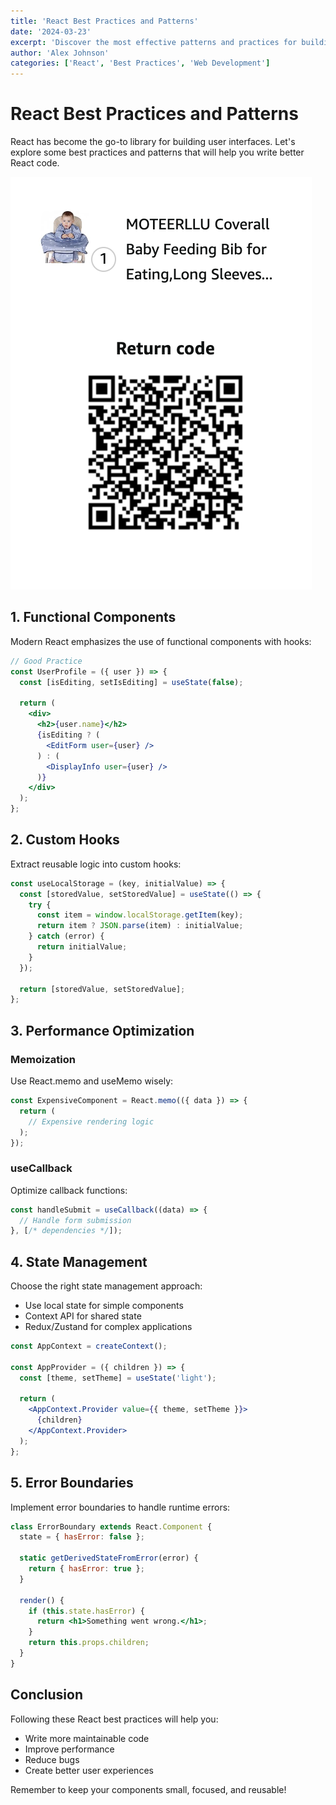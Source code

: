 ```yaml
---
title: 'React Best Practices and Patterns'
date: '2024-03-23'
excerpt: 'Discover the most effective patterns and practices for building React applications'
author: 'Alex Johnson'
categories: ['React', 'Best Practices', 'Web Development']
---
```


# React Best Practices and Patterns

React has become the go-to library for building user interfaces. Let's explore some best practices and patterns that will help you write better React code.

![React Component Hierarchy](/images/react-component-hierarchy.png)

## 1. Functional Components

Modern React emphasizes the use of functional components with hooks:

```jsx
// Good Practice
const UserProfile = ({ user }) => {
  const [isEditing, setIsEditing] = useState(false);

  return (
    <div>
      <h2>{user.name}</h2>
      {isEditing ? (
        <EditForm user={user} />
      ) : (
        <DisplayInfo user={user} />
      )}
    </div>
  );
};
```

## 2. Custom Hooks

Extract reusable logic into custom hooks:

```javascript
const useLocalStorage = (key, initialValue) => {
  const [storedValue, setStoredValue] = useState(() => {
    try {
      const item = window.localStorage.getItem(key);
      return item ? JSON.parse(item) : initialValue;
    } catch (error) {
      return initialValue;
    }
  });

  return [storedValue, setStoredValue];
};
```

## 3. Performance Optimization

### Memoization
Use React.memo and useMemo wisely:

```jsx
const ExpensiveComponent = React.memo(({ data }) => {
  return (
    // Expensive rendering logic
  );
});
```

### useCallback
Optimize callback functions:

```jsx
const handleSubmit = useCallback((data) => {
  // Handle form submission
}, [/* dependencies */]);
```

## 4. State Management

Choose the right state management approach:

- Use local state for simple components
- Context API for shared state
- Redux/Zustand for complex applications

```jsx
const AppContext = createContext();

const AppProvider = ({ children }) => {
  const [theme, setTheme] = useState('light');
  
  return (
    <AppContext.Provider value={{ theme, setTheme }}>
      {children}
    </AppContext.Provider>
  );
};
```

## 5. Error Boundaries

Implement error boundaries to handle runtime errors:

```jsx
class ErrorBoundary extends React.Component {
  state = { hasError: false };

  static getDerivedStateFromError(error) {
    return { hasError: true };
  }

  render() {
    if (this.state.hasError) {
      return <h1>Something went wrong.</h1>;
    }
    return this.props.children;
  }
}
```

## Conclusion

Following these React best practices will help you:
- Write more maintainable code
- Improve performance
- Reduce bugs
- Create better user experiences

Remember to keep your components small, focused, and reusable! 